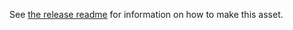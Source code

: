 See [the release readme](../linux_vulkan_intel_driver_release/README.md) for information on how to make this asset.